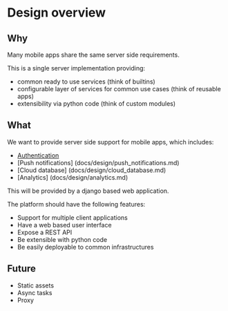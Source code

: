 # Design overview

## Why

Many mobile apps share the same server side requirements. 

This is a single server implementation providing:
* common ready to use services (think of builtins)
* configurable layer of services for common use cases (think of reusable apps)
* extensibility via python code (think of custom modules)

## What

We want to provide server side support for mobile apps, which includes:

* [Authentication](docs/design/authentication.md)
* [Push notifications] (docs/design/push_notifications.md)
* [Cloud database] (docs/design/cloud_database.md)
* [Analytics] (docs/design/analytics.md)

This will be provided by a django based web application.

The platform should have the following features:

* Support for multiple client applications
* Have a web based user interface
* Expose a REST API
* Be extensible with python code
* Be easily deployable to common infrastructures

## Future

* Static assets
* Async tasks
* Proxy
